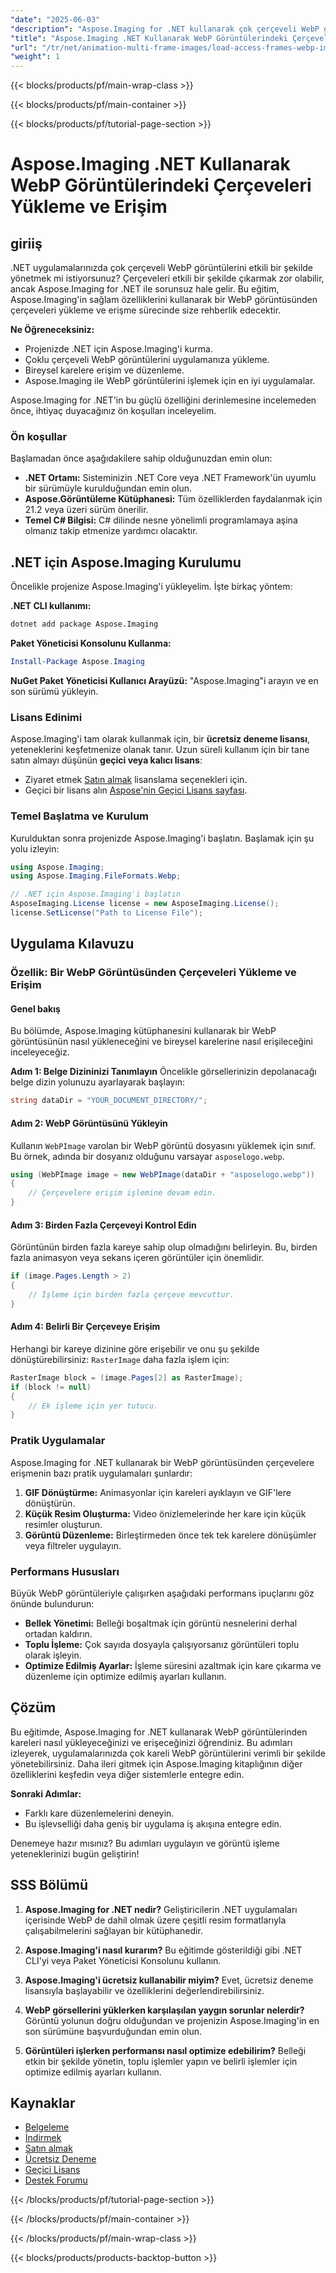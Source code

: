 ```yaml
---
"date": "2025-06-03"
"description": "Aspose.Imaging for .NET kullanarak çok çerçeveli WebP görüntülerinden çerçeveleri nasıl verimli bir şekilde yükleyeceğinizi ve yöneteceğinizi öğrenin. Bu kılavuz adım adım talimatlar ve en iyi uygulamaları sağlar."
"title": "Aspose.Imaging .NET Kullanarak WebP Görüntülerindeki Çerçeveleri Yükleme ve Erişim"
"url": "/tr/net/animation-multi-frame-images/load-access-frames-webp-images-aspose-imaging-net/"
"weight": 1
---
```


{{< blocks/products/pf/main-wrap-class >}}

{{< blocks/products/pf/main-container >}}

{{< blocks/products/pf/tutorial-page-section >}}
# Aspose.Imaging .NET Kullanarak WebP Görüntülerindeki Çerçeveleri Yükleme ve Erişim

## giriiş

.NET uygulamalarınızda çok çerçeveli WebP görüntülerini etkili bir şekilde yönetmek mi istiyorsunuz? Çerçeveleri etkili bir şekilde çıkarmak zor olabilir, ancak Aspose.Imaging for .NET ile sorunsuz hale gelir. Bu eğitim, Aspose.Imaging'in sağlam özelliklerini kullanarak bir WebP görüntüsünden çerçeveleri yükleme ve erişme sürecinde size rehberlik edecektir.

**Ne Öğreneceksiniz:**
- Projenizde .NET için Aspose.Imaging'i kurma.
- Çoklu çerçeveli WebP görüntülerini uygulamanıza yükleme.
- Bireysel karelere erişim ve düzenleme.
- Aspose.Imaging ile WebP görüntülerini işlemek için en iyi uygulamalar.

Aspose.Imaging for .NET'in bu güçlü özelliğini derinlemesine incelemeden önce, ihtiyaç duyacağınız ön koşulları inceleyelim.

### Ön koşullar

Başlamadan önce aşağıdakilere sahip olduğunuzdan emin olun:
- **.NET Ortamı:** Sisteminizin .NET Core veya .NET Framework'ün uyumlu bir sürümüyle kurulduğundan emin olun.
- **Aspose.Görüntüleme Kütüphanesi:** Tüm özelliklerden faydalanmak için 21.2 veya üzeri sürüm önerilir.
- **Temel C# Bilgisi:** C# dilinde nesne yönelimli programlamaya aşina olmanız takip etmenize yardımcı olacaktır.

## .NET için Aspose.Imaging Kurulumu

Öncelikle projenize Aspose.Imaging'i yükleyelim. İşte birkaç yöntem:

**.NET CLI kullanımı:**
```bash
dotnet add package Aspose.Imaging
```

**Paket Yöneticisi Konsolunu Kullanma:**
```powershell
Install-Package Aspose.Imaging
```

**NuGet Paket Yöneticisi Kullanıcı Arayüzü:**
"Aspose.Imaging"i arayın ve en son sürümü yükleyin.

### Lisans Edinimi

Aspose.Imaging'i tam olarak kullanmak için, bir **ücretsiz deneme lisansı**, yeteneklerini keşfetmenize olanak tanır. Uzun süreli kullanım için bir tane satın almayı düşünün **geçici veya kalıcı lisans**:
- Ziyaret etmek [Satın almak](https://purchase.aspose.com/buy) lisanslama seçenekleri için.
- Geçici bir lisans alın [Aspose'nin Geçici Lisans sayfası](https://purchase.aspose.com/temporary-license/).

### Temel Başlatma ve Kurulum

Kurulduktan sonra projenizde Aspose.Imaging'i başlatın. Başlamak için şu yolu izleyin:

```csharp
using Aspose.Imaging;
using Aspose.Imaging.FileFormats.Webp;

// .NET için Aspose.Imaging'i başlatın
AsposeImaging.License license = new AsposeImaging.License();
license.SetLicense("Path to License File");
```

## Uygulama Kılavuzu

### Özellik: Bir WebP Görüntüsünden Çerçeveleri Yükleme ve Erişim

#### Genel bakış

Bu bölümde, Aspose.Imaging kütüphanesini kullanarak bir WebP görüntüsünün nasıl yükleneceğini ve bireysel karelerine nasıl erişileceğini inceleyeceğiz.

**Adım 1: Belge Dizininizi Tanımlayın**
Öncelikle görsellerinizin depolanacağı belge dizin yolunuzu ayarlayarak başlayın:

```csharp
string dataDir = "YOUR_DOCUMENT_DIRECTORY/";
```

#### Adım 2: WebP Görüntüsünü Yükleyin
Kullanın `WebPImage` varolan bir WebP görüntü dosyasını yüklemek için sınıf. Bu örnek, adında bir dosyanız olduğunu varsayar `asposelogo.webp`.

```csharp
using (WebPImage image = new WebPImage(dataDir + "asposelogo.webp"))
{
    // Çerçevelere erişim işlemine devam edin.
}
```

#### Adım 3: Birden Fazla Çerçeveyi Kontrol Edin
Görüntünün birden fazla kareye sahip olup olmadığını belirleyin. Bu, birden fazla animasyon veya sekans içeren görüntüler için önemlidir.

```csharp
if (image.Pages.Length > 2)
{
    // İşleme için birden fazla çerçeve mevcuttur.
}
```

#### Adım 4: Belirli Bir Çerçeveye Erişim
Herhangi bir kareye dizinine göre erişebilir ve onu şu şekilde dönüştürebilirsiniz: `RasterImage` daha fazla işlem için:

```csharp
RasterImage block = (image.Pages[2] as RasterImage);
if (block != null)
{
    // Ek işleme için yer tutucu.
}
```

### Pratik Uygulamalar

Aspose.Imaging for .NET kullanarak bir WebP görüntüsünden çerçevelere erişmenin bazı pratik uygulamaları şunlardır:
1. **GIF Dönüştürme:** Animasyonlar için kareleri ayıklayın ve GIF'lere dönüştürün.
2. **Küçük Resim Oluşturma:** Video önizlemelerinde her kare için küçük resimler oluşturun.
3. **Görüntü Düzenleme:** Birleştirmeden önce tek tek karelere dönüşümler veya filtreler uygulayın.

### Performans Hususları

Büyük WebP görüntüleriyle çalışırken aşağıdaki performans ipuçlarını göz önünde bulundurun:
- **Bellek Yönetimi:** Belleği boşaltmak için görüntü nesnelerini derhal ortadan kaldırın.
- **Toplu İşleme:** Çok sayıda dosyayla çalışıyorsanız görüntüleri toplu olarak işleyin.
- **Optimize Edilmiş Ayarlar:** İşleme süresini azaltmak için kare çıkarma ve düzenleme için optimize edilmiş ayarları kullanın.

## Çözüm

Bu eğitimde, Aspose.Imaging for .NET kullanarak WebP görüntülerinden kareleri nasıl yükleyeceğinizi ve erişeceğinizi öğrendiniz. Bu adımları izleyerek, uygulamalarınızda çok kareli WebP görüntülerini verimli bir şekilde yönetebilirsiniz. Daha ileri gitmek için Aspose.Imaging kitaplığının diğer özelliklerini keşfedin veya diğer sistemlerle entegre edin.

**Sonraki Adımlar:**
- Farklı kare düzenlemelerini deneyin.
- Bu işlevselliği daha geniş bir uygulama iş akışına entegre edin.

Denemeye hazır mısınız? Bu adımları uygulayın ve görüntü işleme yeteneklerinizi bugün geliştirin!

## SSS Bölümü

1. **Aspose.Imaging for .NET nedir?** 
   Geliştiricilerin .NET uygulamaları içerisinde WebP de dahil olmak üzere çeşitli resim formatlarıyla çalışabilmelerini sağlayan bir kütüphanedir.

2. **Aspose.Imaging'i nasıl kurarım?**
   Bu eğitimde gösterildiği gibi .NET CLI'yi veya Paket Yöneticisi Konsolunu kullanın.

3. **Aspose.Imaging'i ücretsiz kullanabilir miyim?**
   Evet, ücretsiz deneme lisansıyla başlayabilir ve özelliklerini değerlendirebilirsiniz.

4. **WebP görsellerini yüklerken karşılaşılan yaygın sorunlar nelerdir?**
   Görüntü yolunun doğru olduğundan ve projenizin Aspose.Imaging'in en son sürümüne başvurduğundan emin olun.

5. **Görüntüleri işlerken performansı nasıl optimize edebilirim?**
   Belleği etkin bir şekilde yönetin, toplu işlemler yapın ve belirli işlemler için optimize edilmiş ayarları kullanın.

## Kaynaklar
- [Belgeleme](https://reference.aspose.com/imaging/net/)
- [İndirmek](https://releases.aspose.com/imaging/net/)
- [Satın almak](https://purchase.aspose.com/buy)
- [Ücretsiz Deneme](https://releases.aspose.com/imaging/net/)
- [Geçici Lisans](https://purchase.aspose.com/temporary-license/)
- [Destek Forumu](https://forum.aspose.com/c/imaging/10)

{{< /blocks/products/pf/tutorial-page-section >}}

{{< /blocks/products/pf/main-container >}}

{{< /blocks/products/pf/main-wrap-class >}}

{{< blocks/products/products-backtop-button >}}